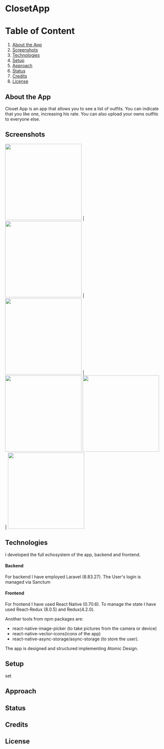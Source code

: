 # ClosetApp


# Table of Content

1. [About the App](#about-the-App)
2. [Screenshots](#screenshots)
3. [Technologies](#technologies)
4. [Setup](#setup)
5. [Approach](#approach)
6. [Status](#status)
7. [Credits](#credits)
8. [License](#license)
## About the App
Closet App is an app that allows you to see a list of outfits. You can indicate that you like one, increasing his rate.
You can also upload your owns outfits to everyone else.
## Screenshots

<img src="https://user-images.githubusercontent.com/17196544/214155622-490fdc9e-49b2-40c2-951c-32905d3d244e.png" width="248"> | <img src="https://user-images.githubusercontent.com/17196544/214155627-e5ef17e8-ccda-4a61-a09b-52f863911dfe.png" width="248"> | <img src="https://user-images.githubusercontent.com/17196544/214155629-9c02b585-cc28-408b-9f7f-6f1512ff07fe.png" width="248"> | <img src="https://user-images.githubusercontent.com/17196544/214155633-f0fde0f1-3f4c-403e-8a15-9a7ce5d1887c.png" width="248">
<img src="https://user-images.githubusercontent.com/17196544/214155642-6a4cccf2-c771-436f-af4d-c2ff9c275f17.png" width="248"> | <img src="https://user-images.githubusercontent.com/17196544/214155646-e08e5abf-ae4e-441c-959f-a5a02399c23a.png" width="248">   


## Technologies
I developed the full echosystem of the app, backend and frontend.

#### Backend

For backend I have employed Laravel (8.83.27). The User's login is managed via Sanctum

#### Frontend

For frontend I have used React Native (0.70.6). To manage the state I have used React-Redux (8.0.5) and Redux(4.2.0). 

Another tools from npm packages are: 
- react-native-image-picker (to take pictures from the camera or device)
-  react-native-vector-icons(icons of the app)
-   react-native-async-storage/async-storage (to store the user). 

The app is designed and structured implementing Atomic Design.
## Setup
set
## Approach
## Status
## Credits
## License
